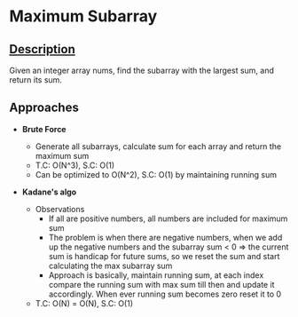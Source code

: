 # Maximum Subarray

## [Description](https://leetcode.com/problems/maximum-subarray/description/)

Given an integer array nums, find the 
subarray with the largest sum, and return its sum.

## Approaches
- **Brute Force**
    - Generate all subarrays, calculate sum for each array and return the maximum sum
    - T.C: O(N^3), S.C: O(1)
    - Can be optimized to O(N^2), S.C: O(1) by maintaining running sum

- **Kadane's algo**
    - Observations
        - If all are positive numbers, all numbers are included for maximum sum
        - The problem is when there are negative numbers, when we add up the negative numbers and the subarray sum < 0 => the current sum is handicap for future sums, so we reset the sum and start calculating the max subarray sum
        - Approach is basically, maintain running sum, at each index compare the running sum with max sum till then and update it accordingly. When ever running sum becomes zero reset it to 0
    - T.C: O(N) = O(N), S.C: O(1)